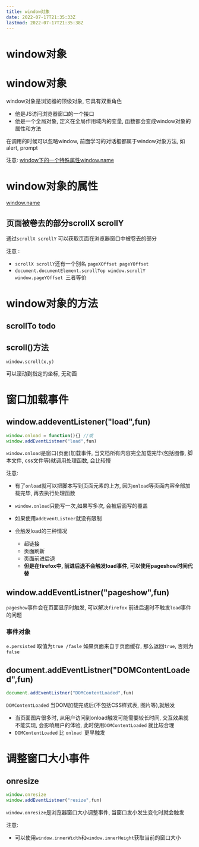 ```yaml
---
title: window对象
date: 2022-07-17T21:35:33Z
lastmod: 2022-07-17T21:35:38Z
---
```


# window对象

# window对象

window对象是浏览器的顶级对象, 它具有双重角色

* 他是JS访问浏览器窗口的一个接口
* 他是一个全局对象, 定义在全局作用域内的变量, 函数都会变成window对象的属性和方法

在调用的时候可以忽略window, 前面学习的对话框都属于window对象方法, 如alert, prompt

注意: [window下的一个特殊属性window.name](http://xn--windowwindow-lt4sze8su09pxpndl2cts1am5q.name)

# window对象的属性

[window.name](http://window.name)

## 页面被卷去的部分scrollX scrollY

通过`scrollX scrollY` 可以获取页面在浏览器窗口中被卷去的部分

注意 :

* `scrollX scrollY`还有一个别名 `pageXOffset pageYOffset`
* `document.documentElement.scrollTop window.scrollY window.pageYOffset ​`三者等价

# window对象的方法

## scrollTo todo

## scroll()方法

`window.scroll(x,y)`

可以滚动到指定的坐标, 无动画

# 窗口加载事件

## window.addeventListener("load",fun)

```JavaScript
window.onload = function(){} //或
window.addEventListner("load",fun)
```

`window.onload`是窗口(页面)加载事件, 当文档所有内容完全加载完毕(包括图像, 脚本文件, css文件等)就调用处理函数, 会比较慢

注意:

* 有了`onload`就可以把脚本写到页面元素的上方, 因为`onload`等页面内容全部加载完毕, 再去执行处理函数
* `window.onload`只能写一次,如果写多次, 会被后面写的覆盖
* 如果使用`addEventListner`就没有限制
* 会触发load的三种情况

  * 超链接
  * 页面刷新
  * 页面前进后退
  * **但是在firefox中, 前进后退不会触发load事件, 可以使用pageshow时间代替**

## window.addEventListner("pageshow",fun)

`pageshow`事件会在页面显示时触发, 可以解决`firefox` 前进后退时不触发`load`事件的问题

### 事件对象

`e.persisted` 取值为`true /fasle` 如果页面来自于页面缓存, 那么返回`true`, 否则为`false`

## document.addEventListner("DOMContentLoaded",fun)

```JavaScript
document.addEventListner("DOMContentLoaded",fun)
```

`DOMContentLoaded` 当DOM加载完成后(不包括CSS样式表, 图片等),就触发

* 当页面图片很多时, 从用户访问到onload触发可能需要较长时间, 交互效果就不能实现, 会影响用户的体验, 此时使用`DOMContentLoaded` 就比较合理
* `DOMContentLoaded` 比 `onload ​`更早触发

# 调整窗口大小事件

## onresize

```JavaScript
window.onresize
window.addEventListner("resize",fun)
```

`window.onresize`是浏览器窗口大小调整事件, 当窗口发小发生变化时就会触发

注意:

* 可以使用`window.innerWidth`和`window.innerHeight`获取当前的窗口大小

